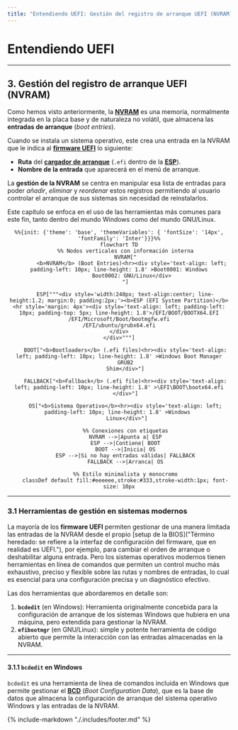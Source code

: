 ```yaml
---
title: "Entendiendo UEFI: Gestión del registro de arranque UEFI (NVRAM)"
---
```


# Entendiendo UEFI

---

## 3. Gestión del registro de arranque UEFI (NVRAM)

Como hemos visto anteriormente, la [**NVRAM**](99-glosario.md#nvram-non-volatile-random-access-memory) es una memoria,
normalmente integrada en la placa base y de naturaleza no volátil, que almacena las **entradas de arranque** (_boot
entries_).

Cuando se instala un sistema operativo, este crea una entrada en la NVRAM que le indica al 
[**firmware UEFI**](99-glosario.md#firmware-uefi) lo siguiente:

- **Ruta** del [**cargador de arranque**](99-glosario.md#bootloader-cargador-de-arranque) (`.efi` dentro de la 
[**ESP**](99-glosario.md#esp-efi-system-partition)).
- **Nombre de la entrada** que aparecerá en el menú de arranque.

La **gestión de la NVRAM** se centra en manipular esa lista de entradas para poder _añadir_, _eliminar_ y _reordenar_ estos
registros permitiendo al usuario controlar el arranque de sus sistemas sin necesidad de reinstalarlos.

Este capítulo se enfoca en el uso de las herramientas más comunes para este fin, tanto dentro del mundo Windows como del
mundo GNU/Linux.

<div style="text-align: center">

```mermaid
%%{init: {'theme': 'base', 'themeVariables': { 'fontSize': '14px', 'fontFamily': 'Inter'}}}%%
flowchart TD
    %% Nodos verticales con información interna
    NVRAM["
        <b>NVRAM</b> (Boot Entries)<hr><div style='text-align: left; padding-left: 10px; line-height: 1.8' >Boot0001: Windows
        Boot0002: GNU/Linux</div>
    "]
    
    ESP["""<div style='width:240px; text-align:center; line-height:1.2; margin:0; padding:2px;'><b>ESP (EFI System Partition)</b>
<hr style='margin: 4px'><div style='text-align: left; padding-left: 10px; padding-top: 5px; line-height: 1.8'>/EFI/BOOT/BOOTX64.EFI
/EFI/Microsoft/Boot/bootmgfw.efi
/EFI/ubuntu/grubx64.efi
</div>
</div>"""]

    BOOT["<b>Bootloaders</b> (.efi files)<hr><div style='text-align: left; padding-left: 10px; line-height: 1.8' >Windows Boot Manager
    GRUB2
    Shim</div>"]
    
    FALLBACK["<b>Fallback</b> (.efi file)<hr><div style='text-align: left; padding-left: 10px; line-height: 1.8' >\EFI\BOOT\bootx64.efi
    </div>"]
    
    OS["<b>Sistema Operativo</b><hr><div style='text-align: left; padding-left: 10px; line-height: 1.8' >Windows 
     Linux</div>"]
    
    %% Conexiones con etiquetas
    NVRAM -->|Apunta a| ESP
    ESP -->|Contiene| BOOT
    BOOT -->|Inicia| OS
    ESP -->|Si no hay entradas válidas| FALLBACK
    FALLBACK -->|Arranca| OS

    %% Estilo minimalista y monocromo
    classDef default fill:#eeeeee,stroke:#333,stroke-width:1px; font-size: 10px

```
</div>

---

### 3.1 Herramientas de gestión en sistemas modernos

La mayoría de los **firmware UEFI** permiten gestionar de una manera limitada las entradas de la NVRAM desde el propio 
[setup de la BIOS]("Término heredado: se refiere a la interfaz de configuración del firmware, que en realidad es UEFI."),
por ejemplo, para cambiar el orden de arranque o deshabilitar alguna entrada. Pero los sistemas 
operativos modernos tienen herramientas en línea de comandos que permiten un control mucho más exhaustivo, preciso y
flexible sobre las rutas y nombres de entradas, lo cual es esencial para una configuración precisa y un diagnóstico
efectivo.

Las dos herramientas que abordaremos en detalle son:

1. **`bcdedit`** (en Windows): Herramienta originalmente concebida para la configuración de arranque de los sistemas 
Windows que hubiera en una máquina, pero extendida para gestionar la NVRAM.
2. **`efibootmgr`** (en GNU/Linux): simple y potente herramienta de código abierto que permite la interacción con las
entradas almacenadas en la NVRAM.

---

#### 3.1.1 `bcdedit` en Windows

`bcdedit` es una herramienta de línea de comandos incluida en Windows que permite gestionar el 
[**BCD**](99-glosario.md#bcd-boot-configuration-data) (_Boot Configuration Data_), que es la base de datos que almacena
la configuración de arranque del sistema operativo Windows y las entradas de la NVRAM.


{%
    include-markdown "./.includes/footer.md"
%}
